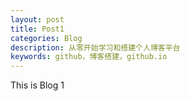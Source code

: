 ```yaml
---
layout: post
title: Post1
categories: Blog
description: 从零开始学习和搭建个人博客平台
keywords: github，博客搭建，github.io
---
```


This is Blog 1